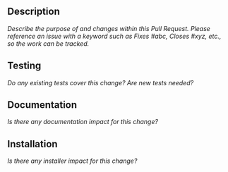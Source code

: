 ## Description

_Describe the purpose of and changes within this Pull Request._
_Please reference an issue with a keyword such as Fixes #abc, Closes #xyz, etc., so the work can be tracked._

## Testing

_Do any existing tests cover this change? Are new tests needed?_

## Documentation

_Is there any documentation impact for this change?_

## Installation

_Is there any installer impact for this change?_
